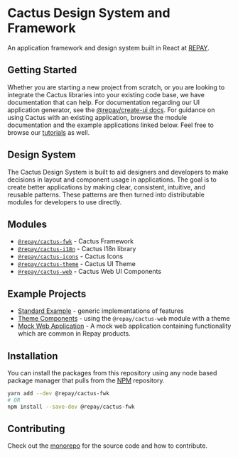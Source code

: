 # Cactus Design System and Framework

An application framework and design system built in React at [REPAY](https://github.com/repaygithub).


## Getting Started

Whether you are starting a new project from scratch, or you are looking to integrate the Cactus libraries into your existing code base, we have documentation that can help. For documentation regarding our UI application generator, see the [@repay/create-ui docs](./Getting-Started/README.md). For guidance on using Cactus with an existing application, browse the module documentation and the example applications linked below. Feel free to browse our [tutorials](./tutorials) as well.

## Design System

The Cactus Design System is built to aid designers and developers to make decisions in layout and component usage in applications. The goal is to create better applications by making clear, consistent, intuitive, and reusable patterns. These patterns are then turned into distributable modules for developers to use directly.

## Modules

- [`@repay/cactus-fwk`](../modules/cactus-fwk/) - Cactus Framework
- [`@repay/cactus-i18n`](../modules/cactus-i18n/) - Cactus I18n library
- [`@repay/cactus-icons`](../modules/cactus-icons/) - Cactus Icons
- [`@repay/cactus-theme`](../modules/cactus-theme/) - Cactus UI Theme
- [`@repay/cactus-web`](../modules/cactus-web/) - Cactus Web UI Components

## Example Projects

- [Standard Example](../examples/standard/) - generic implementations of features
- [Theme Components](../examples/theme-components) - using the `@repay/cactus-web` module with a theme
- [Mock Web Application](../examples/mock-ebpp/) - A mock web application containing functionality which are common in Repay products.

## Installation

You can install the packages from this repository using any node based package manager that pulls from the [NPM](https://www.npmjs.com/) repository.

```bash
yarn add --dev @repay/cactus-fwk
# OR
npm install --save-dev @repay/cactus-fwk
```

## Contributing

Check out the [monorepo](https://github.com/repaygithub/cactus) for the source code and how to contribute.
